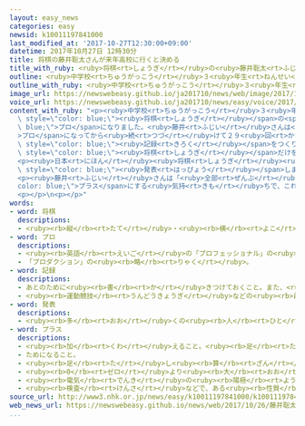 ```yaml
---
layout: easy_news
categories: easy
newsid: k10011197841000
last_modified_at: '2017-10-27T12:30:00+09:00'
datetime: 2017年10月27日 12時30分
title: 将棋の藤井聡太さんが来年高校に行くと決める
title_with_ruby: <ruby>将棋<rt>しょうぎ</rt></ruby>の<ruby>藤井聡太<rt>ふじいそうた</rt></ruby>さんが<ruby>来年<rt>らいねん</rt></ruby><ruby>高校<rt>こうこう</rt></ruby>に<ruby>行<rt>い</rt></ruby>くと<ruby>決<rt>き</rt></ruby>める
outline: <ruby>中学校<rt>ちゅうがっこう</rt></ruby>３<ruby>年生<rt>ねんせい</rt></ruby>の<ruby>藤井聡太<rt>ふじいそうた</rt></ruby>さんは<ruby>去年<rt>きょねん</rt></ruby>、<ruby>今<rt>いま</rt></ruby>まででいちばん<ruby>若<rt>わか</rt></ruby>い<ruby>将棋<rt>しょうぎ</rt></ruby>のプロになりました。
outline_with_ruby: <ruby>中学校<rt>ちゅうがっこう</rt></ruby>３<ruby>年生<rt>ねんせい</rt></ruby>の<ruby>藤井聡太<rt>ふじいそうた</rt></ruby>さんは<ruby>去年<rt>きょねん</rt></ruby>、<ruby>今<rt>いま</rt></ruby>まででいちばん<ruby>若<rt>わか</rt></ruby>い<ruby>将棋<rt>しょうぎ</rt></ruby>のプロになりました。
image_url: https://newswebeasy.github.io/ja201710/news/web/image/2017/10/26/K10011197841_1710260513_1710260519_01_03.jpg
voice_url: https://newswebeasy.github.io/ja201710/news/easy/voice/2017/10/27/k10011197841000.mp3
content_with_ruby: "<p><ruby>中学校<rt>ちゅうがっこう</rt></ruby>３<ruby>年生<rt>ねんせい</rt></ruby>の<ruby>藤井聡太<rt>ふじいそうた</rt></ruby>さんは<ruby>去年<rt>きょねん</rt></ruby>、<ruby>今<rt>いま</rt></ruby>まででいちばん<ruby>若<rt>わか</rt></ruby>い<span\
  \ style=\"color: blue;\"><ruby>将棋<rt>しょうぎ</rt></ruby></span>の<span style=\"color:\
  \ blue;\">プロ</span>になりました。<ruby>藤井<rt>ふじい</rt></ruby>さんは<span style=\"color: blue;\"\
  >プロ</span>になってから<ruby>続<rt>つづ</rt></ruby>けて２９<ruby>回<rt>かい</rt></ruby><ruby>勝<rt>か</rt></ruby>って、いちばん<ruby>多<rt>おお</rt></ruby>く<ruby>続<rt>つづ</rt></ruby>けて<ruby>勝<rt>か</rt></ruby>った<span\
  \ style=\"color: blue;\"><ruby>記録<rt>きろく</rt></ruby></span>をつくりました。</p>\n<p><ruby>藤井<rt>ふじい</rt></ruby>さんは<ruby>来年<rt>らいねん</rt></ruby>３<ruby>月<rt>がつ</rt></ruby>に<ruby>中学校<rt>ちゅうがっこう</rt></ruby>を<ruby>卒業<rt>そつぎょう</rt></ruby>したあと、<ruby>高校<rt>こうこう</rt></ruby>に<ruby>行<rt>い</rt></ruby>くか、<ruby>学校<rt>がっこう</rt></ruby>に<ruby>行<rt>い</rt></ruby>かないで<span\
  \ style=\"color: blue;\"><ruby>将棋<rt>しょうぎ</rt></ruby></span>だけをするか<ruby>決<rt>き</rt></ruby>めていませんでした。</p>\n\
  <p><ruby>日本<rt>にほん</rt></ruby><ruby>将棋<rt>しょうぎ</rt></ruby><ruby>連盟<rt>れんめい</rt></ruby>は２６<ruby>日<rt>にち</rt></ruby>、<ruby>藤井<rt>ふじい</rt></ruby>さんが<ruby>高校<rt>こうこう</rt></ruby>に<ruby>行<rt>い</rt></ruby>くことに<ruby>決<rt>き</rt></ruby>めたと<span\
  \ style=\"color: blue;\"><ruby>発表<rt>はっぴょう</rt></ruby></span>しました。<ruby>藤井<rt>ふじい</rt></ruby>さんは<ruby>今<rt>いま</rt></ruby>、<ruby>中学校<rt>ちゅうがっこう</rt></ruby>から<ruby>高校<rt>こうこう</rt></ruby>まで６<ruby>年<rt>ねん</rt></ruby><ruby>通<rt>かよ</rt></ruby>うことができる<ruby>学校<rt>がっこう</rt></ruby>にいるので、そのまま<ruby>高校<rt>こうこう</rt></ruby>に<ruby>行<rt>い</rt></ruby>きます。</p>\n\
  <p><ruby>藤井<rt>ふじい</rt></ruby>さんは「<ruby>全部<rt>ぜんぶ</rt></ruby>のことを<span style=\"\
  color: blue;\">プラス</span>にする<ruby>気持<rt>きも</rt></ruby>ちで、これからも<ruby>進<rt>すす</rt></ruby>んでいきたいです」と<ruby>言<rt>い</rt></ruby>っています。</p>\n\
  <p></p>\n<p></p>"
words:
- word: 将棋
  descriptions:
  - <ruby><rb>縦</rb><rt>たて</rt></ruby>・<ruby><rb>横</rb><rt>よこ</rt></ruby>に１０<ruby><rb>本</rb><rt>ぽん</rt></ruby>の<ruby><rb>線</rb><rt>せん</rt></ruby>を<ruby><rb>引</rb><rt>ひ</rt></ruby>いた<ruby><rb>板</rb><rt>いた</rt></ruby>の<ruby><rb>上</rb><rt>うえ</rt></ruby>で、２０<ruby><rb>枚</rb><rt>まい</rt></ruby>ずつのこまを<ruby><rb>動</rb><rt>うご</rt></ruby>かし、<ruby><rb>相手</rb><rt>あいて</rt></ruby>の<ruby><rb>王</rb><rt>おう</rt></ruby>を<ruby><rb>先</rb><rt>さき</rt></ruby>に<ruby><rb>取</rb><rt>と</rt></ruby>るゲーム。
- word: プロ
  descriptions:
  - <ruby><rb>英語</rb><rt>えいご</rt></ruby>の「プロフェッショナル」の<ruby><rb>略</rb><rt>りゃく</rt></ruby>。<ruby><rb>職業</rb><rt>しょくぎょう</rt></ruby>にすること。<ruby><rb>本職</rb><rt>ほんしょく</rt></ruby>。<ruby><rb>専門</rb><rt>せんもん</rt></ruby>。
  - 「プロダクション」の<ruby><rb>略</rb><rt>りゃく</rt></ruby>。
- word: 記録
  descriptions:
  - あとのために<ruby><rb>書</rb><rt>か</rt></ruby>きつけておくこと。また、<ruby><rb>書</rb><rt>か</rt></ruby>きつけたもの。
  - <ruby><rb>運動競技</rb><rt>うんどうきょうぎ</rt></ruby>などの<ruby><rb>最高</rb><rt>さいこう</rt></ruby>の<ruby><rb>成績</rb><rt>せいせき</rt></ruby>。レコード。
- word: 発表
  descriptions:
  - <ruby><rb>多</rb><rt>おお</rt></ruby>くの<ruby><rb>人</rb><rt>ひと</rt></ruby>に<ruby><rb>広</rb><rt>ひろ</rt></ruby>く<ruby><rb>知</rb><rt>し</rt></ruby>らせること。
- word: プラス
  descriptions:
  - <ruby><rb>加</rb><rt>くわ</rt></ruby>えること。<ruby><rb>足</rb><rt>た</rt></ruby>すこと。
  - ためになること。
  - <ruby><rb>足</rb><rt>た</rt></ruby>し<ruby><rb>算</rb><rt>ざん</rt></ruby>のしるし。
  - <ruby><rb>0</rb><rt>ゼロ</rt></ruby>より<ruby><rb>大</rb><rt>おお</rt></ruby>きい<ruby><rb>数</rb><rt>すう</rt></ruby>。<ruby><rb>正</rb><rt>せい</rt></ruby>の<ruby><rb>数</rb><rt>すう</rt></ruby>。
  - <ruby><rb>電気</rb><rt>でんき</rt></ruby>の<ruby><rb>陽極</rb><rt>ようきょく</rt></ruby>。プラス<ruby><rb>極</rb><rt>きょく</rt></ruby>。
  - <ruby><rb>検査</rb><rt>けんさ</rt></ruby>などで、ある<ruby><rb>性質</rb><rt>せいしつ</rt></ruby>が<ruby><rb>表</rb><rt>あらわ</rt></ruby>れること。<ruby><rb>陽性</rb><rt>ようせい</rt></ruby>。
source_url: http://www3.nhk.or.jp/news/easy/k10011197841000/k10011197841000.html
web_news_url: https://newswebeasy.github.io/news/web/2017/10/26/藤井聡太四段-高校進学へ-将棋と学業の両立目指す
...
```


